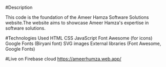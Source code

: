 #Description

This code is the foundation of the Ameer Hamza Software Solutions website.The website aims to showcase Ameer Hamza's expertise in software solutions.

#Technologies Used
HTML
CSS
JavaScript
Font Awesome (for icons)
Google Fonts (Biryani font)
SVG images
External libraries (Font Awesome, Google Fonts)

#Live on Firebase cloud
https://ameerhumza.web.app/
